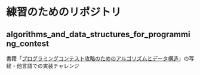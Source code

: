 練習のためのリポジトリ
===================

algorithms_and_data_structures_for_programming_contest
------------------------------------------------------

書籍「[プログラミングコンテスト攻略のためのアルゴリズムとデータ構造](https://www.amazon.co.jp/gp/product/B00U5MVXZO)」の写経・他言語での実装チャレンジ
